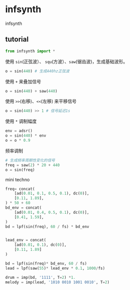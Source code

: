 # infsynth

infsynth



## tutorial

```python
from infsynth import *
```

使用 `sin`(正弦波）、 `squ`(方波）、`saw`(锯齿波)，生成基础波形。
```python
o = sin(440) # 生成440hz正弦波
```
使用 `+` 来叠加信号
```python
o = sin(440) + saw(440)
```
使用 `>>`(右移)、`<<`(左移) 来平移信号
```python
o = sin(440) >> 1 # 信号延迟1s
```

使用 `*` 调制幅度
```python
env = adsr() 
o = sin(440) * env
o = o * 0.9
```

频率调制
```python
# 生成频率周期性变化的信号
freq = saw(2) * 20 + 440 
o = sin(freq) 

```

mini techno
```python
freq= concat(
    [ad(0.01, 0.1, 0.5, 0.1), dc(0)],
    [0.11, 1.89],
) * 50 + 60
bd_env = concat(
    [ad(0.01, 0.4, 0.5, 0.1), dc(0)],
    [0.41, 1.59],
)
bd = lpf(sin(freq), 60 / fs) * bd_env


lead_env = concat(
    [ad(0.01, 0.1), dc(0)],
    [0.11, 1.89]
)

bd = lpf(sin(freq)* bd_env, 60 / fs)
lead = lpf(saw(55)* lead_env * 0.1, 1000/fs) 

drum = imp(bd, '1111', T=2) *1.
melody = imp(lead, '1010 0010 1001 0010', T=2)
```
